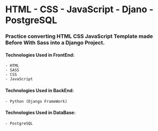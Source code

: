 #	HTML - CSS - JavaScript - Djano - PostgreSQL

###	Practice converting HTML CSS JavaScript Template made Before With Sass into a Django Project.

####  Technologies Used in FrontEnd:
	- HTML
	- SASS
	- CSS
	- JavaScript

####  Technologies Used in BackEnd:
	- Python (Django FrameWork)

####  Technologies Used in DataBase:
	- PostgreSQL
